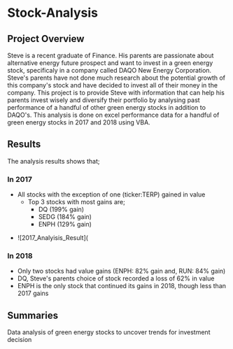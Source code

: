 # Stock-Analysis
## Project Overview
Steve is a recent graduate of Finance. His parents are passionate about alternative energy future prospect and want to invest in a green energy stock, specificaly in a company called DAQO New Energy Corporation. Steve's parents have not done much research about the potential growth of this company's stock and have decided to invest all of their money in the company. This project is to provide Steve with information that can help his parents invest wisely and diversify their portfolio by analysing past performance of a handful of other green energy stocks in addition to DAQO's. This analysis is done on excel performance data  for a handful of green energy stocks in 2017 and 2018 using VBA.
## Results
The analysis results shows that;
### In 2017
* All stocks with the exception of one (ticker:TERP) gained in value
  - Top 3 stocks with most gains are;
    - DQ (199% gain)
    - SEDG (184% gain)
    - ENPH (129% gain)
- ![2017_Analyisis_Result](
### In 2018
* Only two stocks had value gains (ENPH: 82% gain and, RUN: 84% gain)
* DQ, Steve's parents choice of stock recorded a loss of 62% in value
* ENPH is the only stock that continued its gains in 2018, though less than 2017 gains
## Summaries
Data analysis of green energy stocks to uncover trends for investment decision
